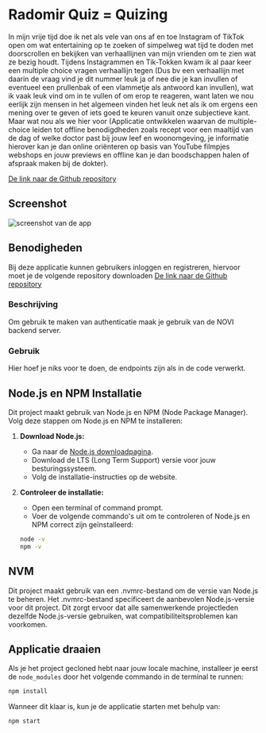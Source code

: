 <!-- @format -->

# Radomir Quiz = Quizing

In mijn vrije tijd doe ik net als vele van ons af en toe Instagram of TikTok open om wat entertaining op te zoeken of simpelweg wat tijd te doden met doorscrollen en bekijken van verhaallijnen van mijn vrienden om te zien wat ze bezig houdt.
Tijdens Instagrammen en Tik-Tokken kwam ik al paar keer een multiple choice vragen verhaallijn tegen (Dus bv een verhaallijn met daarin de vraag vind je dit nummer leuk ja of nee die je kan invullen of eventueel een prullenbak of een vlammetje als antwoord kan invullen), wat ik vaak leuk vind om in te vullen of om erop te reageren, want laten we nou eerlijk zijn mensen in het algemeen vinden het leuk net als ik om ergens een mening over te geven of iets goed te keuren vanuit onze subjectieve kant.  
Maar wat nou als we hier voor (Applicatie ontwikkelen waarvan de multiple-choice leiden tot offline benodigdheden zoals recept voor een maaltijd van de dag of welke doctor past bij jouw leef en woonomgeving, je informatie hierover kan je dan online oriënteren op basis van YouTube filmpjes webshops en jouw previews en offline kan je dan boodschappen halen of afspraak maken bij de dokter).

[De link naar de Github repository](https://github.com/RadomirSorak/quiztime)

## Screenshot

![screenshot van de app](src/assets/screenshot.png)

## Benodigheden

Bij deze applicatie kunnen gebruikers inloggen en registreren, hiervoor moet je de volgende repository downloaden [De link naar de Github repository](https://github.com/hogeschoolnovi/frontend-fake-server)

### Beschrijving

Om gebruik te maken van authenticatie maak je gebruik van de NOVI backend server.

### Gebruik

Hier hoef je niks voor te doen, de endpoints zijn als in de code verwerkt.


## Node.js en NPM Installatie

Dit project maakt gebruik van Node.js en NPM (Node Package Manager). Volg deze stappen om Node.js en NPM te installeren:

1. **Download Node.js:**
   - Ga naar de [Node.js downloadpagina](https://nodejs.org/).
   - Download de LTS (Long Term Support) versie voor jouw besturingssysteem.
   - Volg de installatie-instructies op de website.

2. **Controleer de installatie:**
   - Open een terminal of command prompt.
   - Voer de volgende commando's uit om te controleren of Node.js en NPM correct zijn geïnstalleerd:

   ```bash
   node -v
   npm -v

## NVM

Dit project maakt gebruik van een .nvmrc-bestand om de versie van Node.js te beheren. Het .nvmrc-bestand specificeert de aanbevolen Node.js-versie voor dit project. Dit zorgt ervoor dat alle samenwerkende projectleden dezelfde Node.js-versie gebruiken, wat compatibiliteitsproblemen kan voorkomen.

## Applicatie draaien

Als je het project gecloned hebt naar jouw locale machine, installeer je eerst de `node_modules` door het volgende
commando in de terminal te runnen:

```bash
npm install
```

Wanneer dit klaar is, kun je de applicatie starten met behulp van:

```bash
npm start
```

